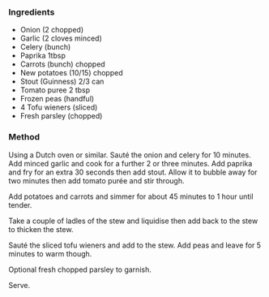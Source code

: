 ### Ingredients

* Onion (2 chopped)
* Garlic (2 cloves minced)
* Celery (bunch)
* Paprika 1tbsp
* Carrots (bunch) chopped 
* New potatoes (10/15) chopped
* Stout (Guinness) 2/3 can 
* Tomato puree 2 tbsp
* Frozen peas (handful)
* 4 Tofu wieners (sliced)
* Fresh parsley (chopped)

### Method

Using a Dutch oven or similar. Sauté the onion and celery for 10 minutes. Add minced garlic and cook for a further 2 or three minutes. Add paprika and fry for an extra 30 seconds then add stout. Allow it to bubble away for two minutes then add tomato purée and stir through. 

Add potatoes and carrots and simmer for about 45 minutes to 1 hour until tender. 

Take a couple of ladles of the stew and liquidise then add back to the stew to thicken the stew. 

Sauté the sliced tofu wieners and add to the stew. Add peas and leave for 5 minutes to warm though. 

Optional fresh chopped parsley to garnish. 

Serve. 